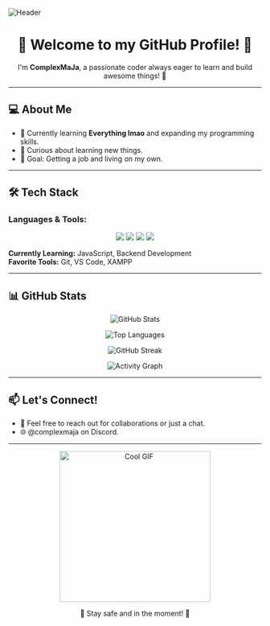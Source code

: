 ![Header](https://capsule-render.vercel.app/api?type=waving&color=FFFFFF&height=200&section=header&text=Wsg!&fontSize=40&fontColor=000000)

<h1 align="center">👋 Welcome to my GitHub Profile! 👋</h1>

<p align="center">I'm <strong>ComplexMaJa</strong>, a passionate coder always eager to learn and build awesome things! 🚀</p>

---

## 💻 About Me
- 🔭 Currently learning <strong>Everything lmao</strong> and expanding my programming skills.
- 🤔 Curious about learning new things.
- 🎯 Goal: Getting a job and living on my own.

---

## 🛠️ Tech Stack
### Languages & Tools:
<p align="center">
  <img src="https://img.shields.io/badge/HTML5-E34F26?style=for-the-badge&logo=html5&logoColor=white">
  <img src="https://img.shields.io/badge/CSS3-1572B6?style=for-the-badge&logo=css3&logoColor=white">
  <img src="https://img.shields.io/badge/JavaScript-F7DF1E?style=for-the-badge&logo=javascript&logoColor=black">
  <img src="https://img.shields.io/badge/PHP-777BB4?style=for-the-badge&logo=php&logoColor=white">
</p>

**Currently Learning:** JavaScript, Backend Development  
**Favorite Tools:** Git, VS Code, XAMPP

---

## 📊 GitHub Stats
<p align="center">
  <img src="https://github-readme-stats.vercel.app/api?username=ComplexMaJa&show_icons=true&theme=tokyonight" alt="GitHub Stats" />
</p>

<p align="center">
  <img src="https://github-readme-stats.vercel.app/api/top-langs/?username=ComplexMaJa&layout=compact&theme=tokyonight" alt="Top Languages" />
</p>

<p align="center">
  <img src="https://github-readme-streak-stats.herokuapp.com/?user=ComplexMaJa&theme=tokyonight" alt="GitHub Streak" />
</p>

<p align="center">
  <img src="https://github-readme-activity-graph.vercel.app/graph?username=ComplexMaJa&theme=react-dark" alt="Activity Graph" />
</p>

---

## 📫 Let's Connect!
- 💬 Feel free to reach out for collaborations or just a chat.
- 🌐 @complexmaja on Discord.

---

<p align="center">
  <img src="https://64.media.tumblr.com/8c2c217d7bd6b177c12149a4b2921f00/4e3e095f686f9c60-65/s500x750/5a28bfaa3508b5fda1bff9988daf47217e773c33.gif" width="300" alt="Cool GIF" />
</p>

<p align="center">🥖 Stay safe and in the moment! 🥖</p>
